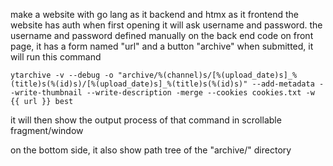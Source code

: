 make a website with go lang as it backend and htmx as it frontend
the website has auth when first opening
it will ask username and password. the username and password defined manually on the back end code
on front page, it has a form named "url" and a button "archive"
when submitted, it will run this command
```
ytarchive -v --debug -o "archive/%(channel)s/[%(upload_date)s]_%(title)s(%(id)s)/[%(upload_date)s]_%(title)s(%(id)s)" --add-metadata --write-thumbnail --write-description -merge --cookies cookies.txt -w {{ url }} best
```
it will then show the output process of that command in scrollable fragment/window

on the bottom side, it also show path tree of the "archive/" directory
